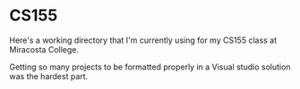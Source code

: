 # CS155

Here's a working directory that I'm currently using for my CS155 class at Miracosta College.

Getting so many projects to be formatted properly in a Visual studio solution was the hardest part.
